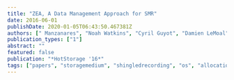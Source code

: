 ```yaml
---
title: "ZEA, A Data Management Approach for SMR"
date: 2016-06-01
publishDate: 2020-01-05T06:43:50.467381Z
authors: [" Manzanares", "Noah Watkins", "Cyril Guyot", "Damien LeMoal", "Carlos Maltzahn", "Zvonimir Bandic"]
publication_types: ["1"]
abstract: ""
featured: false
publication: "*HotStorage '16*"
tags: ["papers", "storagemedium", "shingledrecording", "os", "allocation"]
---
```


